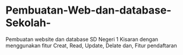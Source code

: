 # Pembuatan-Web-dan-database-Sekolah-

Pembuatan website dan database SD Negeri 1 Kisaran dengan menggunakan fitur Creat, Read, Update, Delate dan, Fitur pendaftaran   
